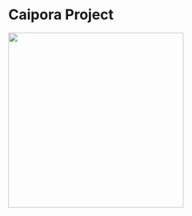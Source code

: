 <h1> Caipora Project </h1>

<img src="https://upload.wikimedia.org/wikipedia/commons/thumb/4/46/Caipora_Festival.jpg/1024px-Caipora_Festival.jpg" width="350px"/>

